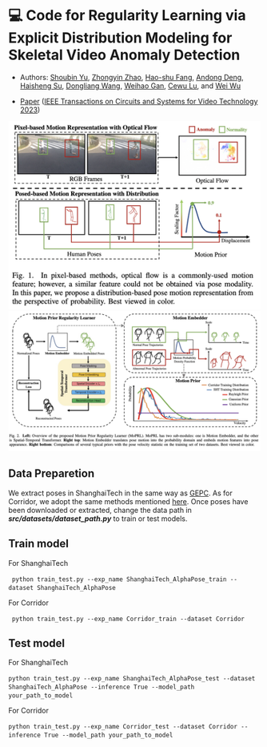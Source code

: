 # 💻 Code for Regularity Learning via Explicit Distribution Modeling for Skeletal Video Anomaly Detection

* Authors: [Shoubin Yu](https://yui010206.github.io/), [Zhongyin Zhao](https://github.com/ZZhongYin), 
[Hao-shu Fang](https://fang-haoshu.github.io/), [Andong Deng](https://dengandong.github.io/),
[Haisheng Su](https://scholar.google.com.hk/citations?user=OFrMZh8AAAAJ&hl=zh-CN), [Dongliang Wang](https://scholar.google.com.hk/citations?hl=zh-CN&user=gurERzcAAAAJ),
[Weihao Gan](https://scholar.google.com.hk/citations?hl=zh-CN&user=QIC0rCYAAAAJ), [Cewu Lu](https://www.mvig.org/), and [Wei Wu](https://scholar.google.com/citations?user=9RBxtd8AAAAJ&hl=en&oi=ao)

* [Paper](https://ieeexplore.ieee.org/abstract/document/10185076) ([IEEE Transactions on Circuits and Systems for Video Technology 2023](https://ieeexplore.ieee.org/xpl/RecentIssue.jsp?punumber=76))

<img src="./assets/fig2.png" alt="teaser image" width="800"/>

<img src="./assets/fig1.png" alt="teaser image" width="800"/>

## Data Preparetion

  We extract poses in ShanghaiTech in the same way as [GEPC](https://github.com/amirmk89/gepc). As for Corridor, we adopt the same methods mentioned [here](https://rodrigues-royston.github.io/Multi-timescale_Trajectory_Prediction/). Once poses have been downloaded or extracted, change the data path in ***src/datasets/dataset_path.py*** to train or test models.

## Train model
For ShanghaiTech

``` python train_test.py --exp_name ShanghaiTech_AlphaPose_train --dataset ShanghaiTech_AlphaPose```

For Corridor

``` python train_test.py --exp_name Corridor_train --dataset Corridor```

## Test model
For ShanghaiTech

``` python train_test.py --exp_name ShanghaiTech_AlphaPose_test --dataset ShanghaiTech_AlphaPose --inference True --model_path your_path_to_model ```

For Corridor

``` python train_test.py --exp_name Corridor_test --dataset Corridor --inference True --model_path your_path_to_model ```
